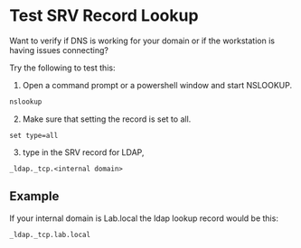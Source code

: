 # Test SRV Record Lookup

Want to verify if DNS is working for your domain or if the workstation is having issues connecting?

Try the following to test this:

1. Open a command prompt or a powershell window and start NSLOOKUP.
```cmd
nslookup
```
2. Make sure that setting the record is set to all.
```
set type=all
```
3. type in the SRV record for LDAP, 
```
_ldap._tcp.<internal domain>
```

## Example
If your internal domain is Lab.local the ldap lookup record would be this:
```
_ldap._tcp.lab.local
```
